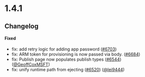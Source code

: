 # 1.4.1

## Changelog

#### Fixed

- fix: add retry logic for adding app password ([#6703](https://github.com/microsoft/BotFramework-Composer/pull/6703))
- fix: ARM token for provisioning is now passed via body. ([#6684](https://github.com/microsoft/BotFramework-Composer/pull/6684))
- fix: Publish page now populates publish types ([#6544](https://github.com/microsoft/BotFramework-Composer/pull/6544)) ([@GeoffCoxMSFT](https://github.com/GeoffCoxMSFT))
- fix: unify runtime path from ejecting ([#6520](https://github.com/microsoft/BotFramework-Composer/pull/6520)) ([@lei9444](https://github.com/lei9444))